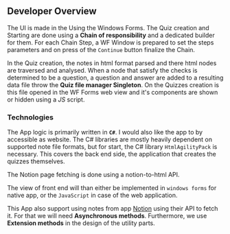 ## Developer Overview

The UI is made in the Using the Windows Forms. The Quiz creation and Starting are done using a **Chain of responsibility** and a dedicated builder for them. For each Chain Step, a WF Window is prepared to set the steps parameters and on press of the `Continue` button finalize the Chain.

In the Quiz creation, the notes in html format parsed and there html nodes are traversed and analysed. When a node that satisfy the checks is determined to be a question, a question and answer are added to a resulting data file throw the **Quiz file manager Singleton**. On the Quizzes creation is this file opened in the WF Forms web view and it's components are shown or hidden using a _JS_ script.

### Technologies

The App logic is primarily written in **`C#`**. I would also like the app to by accessible as website. The C# libraries are mostly heavily dependent on supported note file formats, but for start, the C# library `HtmlAgilityPack` is necessary. This covers the back end side, the application that creates the quizzes themselves.

The Notion page fetching is done using a notion-to-html API.

The view of front end will than either be implemented in `windows forms` for native app, or the `JavaScript` in case of the web application.

This App also support using notes from app [Notion](https://www.notion.so/) using their API to fetch it. For that we will need **Asynchronous methods**. Furthermore, we use **Extension methods** in the design of the utility parts.

